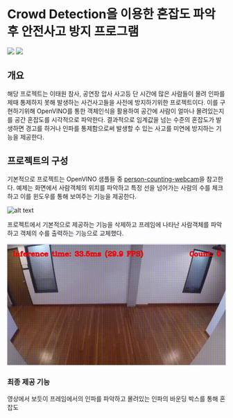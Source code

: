 # Crowd Detection을 이용한 혼잡도 파악 후 안전사고 방지 프로그램

<img src="https://capsule-render.vercel.app/api?type=waving&color=BDBDC8&height=150&section=header" />

<img src="https://capsule-render.vercel.app/api?type=waving&color=BDBDC8&height=150&section=footer" />

## 개요

해당 프로젝트는 이태원 참사, 공연장 압사 사고등 단 시간에 많은 사람들이 몰려 인파를 제때 통제하지 못해 발생하는 사건사고들을 사전에 방지하기위한 프로젝트이다. 이를 구현하기위해 OpenVINO를 통한 객체인식을 활용하여 공간에 사람이
얼마나 몰려있는지를 공간 혼잡도를 시각적으로 파악한다. 결과적으로 임계값을 넘는 수준의 혼잡도가 발생하면 경고를 하거나 인파를 통제함으로써 발생할 수 있는 사고를 미연에 방지하는 기능을 제공한다.


## 프로젝트의 구성


기본적으로 프로젝트는 OpenVINO 샘플들 중 [person-counting-webcam](https://github.com/openvinotoolkit/openvino_notebooks/tree/latest/notebooks/person-counting-webcam)을 참고한다.
예제는 화면에서 사람객체의 위치를 파악하고 특정 선을 넘어가는 사람의 수를 체크하고 이를 윈도우를 통해 보여주는 기능을 제공한다.


![alt text](./assets/video2.gif)

프로젝트에서 기본적으로 제공하는 기능을 삭제하고 프레임에 나타난 사람객체를 파악하고 객체의 수를 출력하는 기능으로 교체했다.

![alt text](./assets/video1.gif)



### 최종 제공 기능


영상에서 보듯이 프레임에서의 인파를 파악하고 몰려있는 인파의 바운딩 박스를 통해 혼잡도
